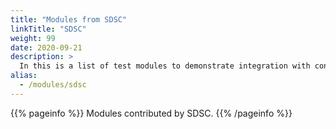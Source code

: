 ```yaml
---
title: "Modules from SDSC"
linkTitle: "SDSC"
weight: 99
date: 2020-09-21
description: >
  In this is a list of test modules to demonstrate integration with content contributed by SDSC.
alias:
  - /modules/sdsc
---
```


{{% pageinfo %}}
Modules contributed by SDSC.
{{% /pageinfo %}}

